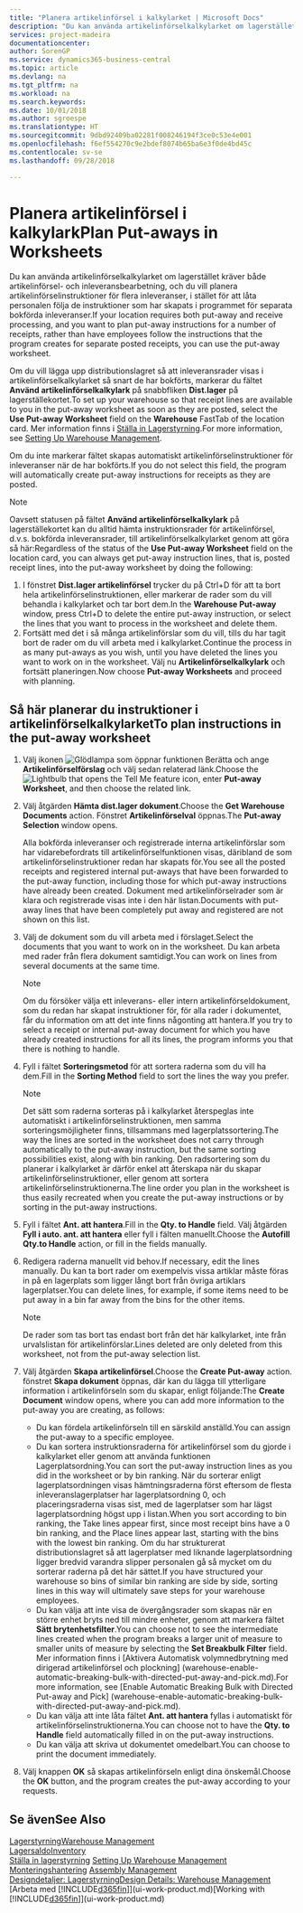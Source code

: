 ```yaml
---
title: "Planera artikelinförsel i kalkylarket | Microsoft Docs"
description: "Du kan använda artikelinförselkalkylarket om lagerstället kräver både artikelinförsel- och inleveransbearbetning, och du vill planera artikelinförselinstruktioner för flera inleveranser, i stället för att låta personalen följa de instruktioner som har skapats i programmet för separata bokförda inleveranser."
services: project-madeira
documentationcenter: 
author: SorenGP
ms.service: dynamics365-business-central
ms.topic: article
ms.devlang: na
ms.tgt_pltfrm: na
ms.workload: na
ms.search.keywords: 
ms.date: 10/01/2018
ms.author: sgroespe
ms.translationtype: HT
ms.sourcegitcommit: 9dbd92409ba02281f008246194f3ce0c53e4e001
ms.openlocfilehash: f6ef554270c9e2bdef8074b65ba6e3f0de4bd45c
ms.contentlocale: sv-se
ms.lasthandoff: 09/28/2018

---
```

# <a name="plan-put-aways-in-worksheets"></a><span data-ttu-id="01358-103">Planera artikelinförsel i kalkylark</span><span class="sxs-lookup"><span data-stu-id="01358-103">Plan Put-aways in Worksheets</span></span>
<span data-ttu-id="01358-104">Du kan använda artikelinförselkalkylarket om lagerstället kräver både artikelinförsel- och inleveransbearbetning, och du vill planera artikelinförselinstruktioner för flera inleveranser, i stället för att låta personalen följa de instruktioner som har skapats i programmet för separata bokförda inleveranser.</span><span class="sxs-lookup"><span data-stu-id="01358-104">If your location requires both put-away and receive processing, and you want to plan put-away instructions for a number of receipts, rather than have employees follow the instructions that the program creates for separate posted receipts, you can use the put-away worksheet.</span></span>  

<span data-ttu-id="01358-105">Om du vill lägga upp distributionslagret så att inleveransrader visas i artikelinförselkalkylarket så snart de har bokförts, markerar du fältet **Använd artikelinförselkalkylark** på snabbfliken **Dist.lager** på lagerställekortet.</span><span class="sxs-lookup"><span data-stu-id="01358-105">To set up your warehouse so that receipt lines are available to you in the put-away worksheet as soon as they are posted, select the **Use Put-away Worksheet** field on the **Warehouse** FastTab of the location card.</span></span> <span data-ttu-id="01358-106">Mer information finns i [Ställa in Lagerstyrning](warehouse-setup-warehouse.md).</span><span class="sxs-lookup"><span data-stu-id="01358-106">For more information, see [Setting Up Warehouse Management](warehouse-setup-warehouse.md).</span></span>  

<span data-ttu-id="01358-107">Om du inte markerar fältet skapas automatiskt artikelinförselinstruktioner för inleveranser när de har bokförts.</span><span class="sxs-lookup"><span data-stu-id="01358-107">If you do not select this field, the program will automatically create put-away instructions for receipts as they are posted.</span></span>  

> [!NOTE]  
>  <span data-ttu-id="01358-108">Oavsett statusen på fältet **Använd artikelinförselkalkylark** på lagerställekortet kan du alltid hämta instruktionsrader för artikelinförsel, d.v.s. bokförda inleveransrader, till artikelinförselkalkylarket genom att göra så här:</span><span class="sxs-lookup"><span data-stu-id="01358-108">Regardless of the status of the **Use Put-away Worksheet** field on the location card, you can always get put-away instruction lines, that is, posted receipt lines, into the put-away worksheet by doing the following:</span></span>  
>   
>  1.  <span data-ttu-id="01358-109">I fönstret **Dist.lager artikelinförsel** trycker du på Ctrl+D för att ta bort hela artikelinförselinstruktionen, eller markerar de rader som du vill behandla i kalkylarket och tar bort dem.</span><span class="sxs-lookup"><span data-stu-id="01358-109">In the **Warehouse Put-away** window, press Ctrl+D to delete the entire put-away instruction, or select the lines that you want to process in the worksheet and delete them.</span></span>  
> 2.  <span data-ttu-id="01358-110">Fortsätt med det i så många artikelinförslar som du vill, tills du har tagit bort de rader om du vill arbeta med i kalkylarket.</span><span class="sxs-lookup"><span data-stu-id="01358-110">Continue the process in as many put-aways as you wish, until you have deleted the lines you want to work on in the worksheet.</span></span> <span data-ttu-id="01358-111">Välj nu **Artikelinförselkalkylark** och fortsätt planeringen.</span><span class="sxs-lookup"><span data-stu-id="01358-111">Now choose **Put-away Worksheets** and proceed with planning.</span></span>  

## <a name="to-plan-instructions-in-the-put-away-worksheet"></a><span data-ttu-id="01358-112">Så här planerar du instruktioner i artikelinförselkalkylarket</span><span class="sxs-lookup"><span data-stu-id="01358-112">To plan instructions in the put-away worksheet</span></span>  
1.  <span data-ttu-id="01358-113">Välj ikonen ![Glödlampa som öppnar funktionen Berätta](media/ui-search/search_small.png "Berätta vad du vill göra") och ange **Artikelinförselförslag** och välj sedan relaterad länk.</span><span class="sxs-lookup"><span data-stu-id="01358-113">Choose the ![Lightbulb that opens the Tell Me feature](media/ui-search/search_small.png "Tell me what you want to do") icon, enter **Put-away Worksheet**, and then choose the related link.</span></span>  
2.  <span data-ttu-id="01358-114">Välj åtgärden **Hämta dist.lager dokument**.</span><span class="sxs-lookup"><span data-stu-id="01358-114">Choose the **Get Warehouse Documents** action.</span></span> <span data-ttu-id="01358-115">Fönstret **Artikelinförselval** öppnas.</span><span class="sxs-lookup"><span data-stu-id="01358-115">The **Put-away Selection** window opens.</span></span>  

    <span data-ttu-id="01358-116">Alla bokförda inleveranser och registrerade interna artikelinförslar som har vidarebefordrats till artikelinförselfunktionen visas, däribland de som artikelinförselinstruktioner redan har skapats för.</span><span class="sxs-lookup"><span data-stu-id="01358-116">You see all the posted receipts and registered internal put-aways that have been forwarded to the put-away function, including those for which put-away instructions have already been created.</span></span> <span data-ttu-id="01358-117">Dokument med artikelinförselrader som är klara och registrerade visas inte i den här listan.</span><span class="sxs-lookup"><span data-stu-id="01358-117">Documents with put-away lines that have been completely put away and registered are not shown on this list.</span></span>  

3. <span data-ttu-id="01358-118">Välj de dokument som du vill arbeta med i förslaget.</span><span class="sxs-lookup"><span data-stu-id="01358-118">Select the documents that you want to work on in the worksheet.</span></span> <span data-ttu-id="01358-119">Du kan arbeta med rader från flera dokument samtidigt.</span><span class="sxs-lookup"><span data-stu-id="01358-119">You can work on lines from several documents at the same time.</span></span>  

    > [!NOTE]  
    >  <span data-ttu-id="01358-120">Om du försöker välja ett inleverans- eller intern artikelinförseldokument, som du redan har skapat instruktioner för, för alla rader i dokumentet, får du information om att det inte finns någonting att hantera.</span><span class="sxs-lookup"><span data-stu-id="01358-120">If you try to select a receipt or internal put-away document for which you have already created instructions for all its lines, the program informs you that there is nothing to handle.</span></span>  

4. <span data-ttu-id="01358-121">Fyll i fältet **Sorteringsmetod** för att sortera raderna som du vill ha dem.</span><span class="sxs-lookup"><span data-stu-id="01358-121">Fill in the **Sorting Method** field to sort the lines the way you prefer.</span></span>  

    > [!NOTE]  
    >  <span data-ttu-id="01358-122">Det sätt som raderna sorteras på i kalkylarket återspeglas inte automatiskt i artikelinförselinstruktionen, men samma sorteringsmöjligheter finns, tillsammans med lagerplatssortering.</span><span class="sxs-lookup"><span data-stu-id="01358-122">The way the lines are sorted in the worksheet does not carry through automatically to the put-away instruction, but the same sorting possibilities exist, along with bin ranking.</span></span> <span data-ttu-id="01358-123">Den radsortering som du planerar i kalkylarket är därför enkel att återskapa när du skapar artikelinförselinstruktioner, eller genom att sortera artikelinförselinstruktionerna.</span><span class="sxs-lookup"><span data-stu-id="01358-123">The line order you plan in the worksheet is thus easily recreated when you create the put-away instructions or by sorting in the put-away instructions.</span></span>  

5.  <span data-ttu-id="01358-124">Fyll i fältet **Ant. att hantera**.</span><span class="sxs-lookup"><span data-stu-id="01358-124">Fill in the **Qty. to Handle** field.</span></span> <span data-ttu-id="01358-125">Välj åtgärden **Fyll i auto. ant. att hantera** eller fyll i fälten manuellt.</span><span class="sxs-lookup"><span data-stu-id="01358-125">Choose the **Autofill Qty.to Handle** action, or fill in the fields manually.</span></span>  
6.  <span data-ttu-id="01358-126">Redigera raderna manuellt vid behov.</span><span class="sxs-lookup"><span data-stu-id="01358-126">If necessary, edit the lines manually.</span></span> <span data-ttu-id="01358-127">Du kan ta bort rader om exempelvis vissa artiklar måste föras in på en lagerplats som ligger långt bort från övriga artiklars lagerplatser.</span><span class="sxs-lookup"><span data-stu-id="01358-127">You can delete lines, for example, if some items need to be put away in a bin far away from the bins for the other items.</span></span>  

    > [!NOTE]  
    >  <span data-ttu-id="01358-128">De rader som tas bort tas endast bort från det här kalkylarket, inte från urvalslistan för artikelinförslar.</span><span class="sxs-lookup"><span data-stu-id="01358-128">Lines deleted are only deleted from this worksheet, not from the put-away selection list.</span></span>  

7.  <span data-ttu-id="01358-129">Välj åtgärden **Skapa artikelinförsel**.</span><span class="sxs-lookup"><span data-stu-id="01358-129">Choose the **Create Put-away** action.</span></span> <span data-ttu-id="01358-130">fönstret **Skapa dokument** öppnas, där kan du lägga till ytterligare information i artikelinförseln som du skapar, enligt följande:</span><span class="sxs-lookup"><span data-stu-id="01358-130">The **Create Document** window opens, where you can add more information to the put-away you are creating, as follows:</span></span>  

    -   <span data-ttu-id="01358-131">Du kan fördela artikelinförseln till en särskild anställd.</span><span class="sxs-lookup"><span data-stu-id="01358-131">You can assign the put-away to a specific employee.</span></span>  
    -   <span data-ttu-id="01358-132">Du kan sortera instruktionsraderna för artikelinförsel som du gjorde i kalkylarket eller genom att använda funktionen Lagerplatsordning.</span><span class="sxs-lookup"><span data-stu-id="01358-132">You can sort the put-away instruction lines as you did in the worksheet or by bin ranking.</span></span> <span data-ttu-id="01358-133">När du sorterar enligt lagerplatsordningen visas hämtningsraderna först eftersom de flesta inleveranslagerplatser har lagerplatsordning 0, och placeringsraderna visas sist, med de lagerplatser som har lägst lagerplatsordning högst upp i listan.</span><span class="sxs-lookup"><span data-stu-id="01358-133">When you sort according to bin ranking, the Take lines appear first, since most receipt bins have a 0 bin ranking, and the Place lines appear last, starting with the bins with the lowest bin ranking.</span></span> <span data-ttu-id="01358-134">Om du har strukturerat distributionslagret så att lagerplatser med liknande lagerplatsordning ligger bredvid varandra slipper personalen gå så mycket om du sorterar raderna på det här sättet.</span><span class="sxs-lookup"><span data-stu-id="01358-134">If you have structured your warehouse so bins of similar bin ranking are side by side, sorting lines in this way will ultimately save steps for your warehouse employees.</span></span>  
    -   <span data-ttu-id="01358-135">Du kan välja att inte visa de övergångsrader som skapas när en större enhet bryts ned till mindre enheter, genom att markera fältet **Sätt brytenhetsfilter**.</span><span class="sxs-lookup"><span data-stu-id="01358-135">You can choose not to see the intermediate lines created when the program breaks a larger unit of measure to smaller units of measure by selecting the **Set Breakbulk Filter** field.</span></span> <span data-ttu-id="01358-136">Mer information finns i [Aktivera Automatisk volymnedbrytning med dirigerad artikelinförsel och plockning] (warehouse-enable-automatic-breaking-bulk-with-directed-put-away-and-pick.md).</span><span class="sxs-lookup"><span data-stu-id="01358-136">For more information, see [Enable Automatic Breaking Bulk with Directed Put-away and Pick] (warehouse-enable-automatic-breaking-bulk-with-directed-put-away-and-pick.md).</span></span>  
    -   <span data-ttu-id="01358-137">Du kan välja att inte låta fältet **Ant. att hantera** fyllas i automatiskt för artikelinförselinstruktionerna.</span><span class="sxs-lookup"><span data-stu-id="01358-137">You can choose not to have the **Qty. to Handle** field automatically filled in on the put-away instructions.</span></span>  
    -   <span data-ttu-id="01358-138">Du kan välja att skriva ut dokumentet omedelbart.</span><span class="sxs-lookup"><span data-stu-id="01358-138">You can choose to print the document immediately.</span></span>  

8.  <span data-ttu-id="01358-139">Välj knappen **OK** så skapas artikelinförseln enligt dina önskemål.</span><span class="sxs-lookup"><span data-stu-id="01358-139">Choose the **OK** button, and the program creates the put-away according to your requests.</span></span>  

## <a name="see-also"></a><span data-ttu-id="01358-140">Se även</span><span class="sxs-lookup"><span data-stu-id="01358-140">See Also</span></span>  
[<span data-ttu-id="01358-141">Lagerstyrning</span><span class="sxs-lookup"><span data-stu-id="01358-141">Warehouse Management</span></span>](warehouse-manage-warehouse.md)  
[<span data-ttu-id="01358-142">Lagersaldo</span><span class="sxs-lookup"><span data-stu-id="01358-142">Inventory</span></span>](inventory-manage-inventory.md)  
<span data-ttu-id="01358-143">[Ställa in lagerstyrning](warehouse-setup-warehouse.md)   </span><span class="sxs-lookup"><span data-stu-id="01358-143">[Setting Up Warehouse Management](warehouse-setup-warehouse.md)   </span></span>  
<span data-ttu-id="01358-144">[Monteringshantering](assembly-assemble-items.md)  </span><span class="sxs-lookup"><span data-stu-id="01358-144">[Assembly Management](assembly-assemble-items.md)  </span></span>  
[<span data-ttu-id="01358-145">Designdetaljer: Lagerstyrning</span><span class="sxs-lookup"><span data-stu-id="01358-145">Design Details: Warehouse Management</span></span>](design-details-warehouse-management.md)  
<span data-ttu-id="01358-146">[Arbeta med [!INCLUDE[d365fin](includes/d365fin_md.md)]](ui-work-product.md)</span><span class="sxs-lookup"><span data-stu-id="01358-146">[Working with [!INCLUDE[d365fin](includes/d365fin_md.md)]](ui-work-product.md)</span></span>

